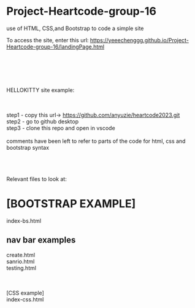 # Project-Heartcode-group-16
use of HTML, CSS,and Bootstrap to code a simple site

To access the site, enter this url:
https://yeeechenggg.github.io/Project-Heartcode-group-16/landingPage.html

<br><br><br><br>

HELLOKITTY site example:<br><br><br>

step1 - copy this url-> https://github.com/anyuzie/heartcode2023.git <br>
step2 - go to github desktop<br>
step3 - clone this repo and open in vscode<br>
<br>
comments have been left to refer to parts of the code for html, css and bootstrap syntax<br><br><br><br>


Relevant files to look at:<br>
<h1>[BOOTSTRAP EXAMPLE]</h1>
index-bs.html<br>

<h2>nav bar examples</h2> 
create.html<br>
sanrio.html<br>
testing.html<br><br><br>

[CSS example]<br>
index-css.html<br>

